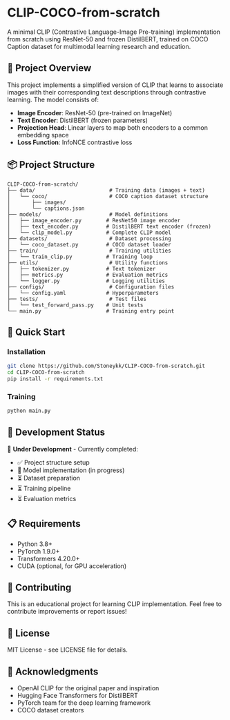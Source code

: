 # CLIP-COCO-from-scratch

A minimal CLIP (Contrastive Language-Image Pre-training) implementation from scratch using ResNet-50 and frozen DistilBERT, trained on COCO Caption dataset for multimodal learning research and education.

## 🎯 Project Overview

This project implements a simplified version of CLIP that learns to associate images with their corresponding text descriptions through contrastive learning. The model consists of:

- **Image Encoder**: ResNet-50 (pre-trained on ImageNet)
- **Text Encoder**: DistilBERT (frozen parameters)
- **Projection Head**: Linear layers to map both encoders to a common embedding space
- **Loss Function**: InfoNCE contrastive loss

## 📦 Project Structure

```
CLIP-COCO-from-scratch/
├── data/                        # Training data (images + text)
│   └── coco/                    # COCO caption dataset structure
│       ├── images/             
│       └── captions.json       
├── models/                      # Model definitions
│   ├── image_encoder.py        # ResNet50 image encoder
│   ├── text_encoder.py         # DistilBERT text encoder (frozen)
│   └── clip_model.py           # Complete CLIP model
├── datasets/                    # Dataset processing
│   └── coco_dataset.py         # COCO dataset loader
├── train/                       # Training utilities
│   └── train_clip.py           # Training loop
├── utils/                       # Utility functions
│   ├── tokenizer.py            # Text tokenizer
│   ├── metrics.py              # Evaluation metrics
│   └── logger.py               # Logging utilities
├── configs/                     # Configuration files
│   └── config.yaml             # Hyperparameters
├── tests/                       # Test files
│   └── test_forward_pass.py    # Unit tests
└── main.py                     # Training entry point
```

## 🚀 Quick Start

### Installation

```bash
git clone https://github.com/Stoneykk/CLIP-COCO-from-scratch.git
cd CLIP-COCO-from-scratch
pip install -r requirements.txt
```

### Training

```bash
python main.py
```

## 🔧 Development Status

🚧 **Under Development** - Currently completed:
- ✅ Project structure setup
- 🔄 Model implementation (in progress)
- ⏳ Dataset preparation
- ⏳ Training pipeline
- ⏳ Evaluation metrics

## 📋 Requirements

- Python 3.8+
- PyTorch 1.9.0+
- Transformers 4.20.0+
- CUDA (optional, for GPU acceleration)

## 🤝 Contributing

This is an educational project for learning CLIP implementation. Feel free to contribute improvements or report issues!

## 📄 License

MIT License - see LICENSE file for details.

## 🙏 Acknowledgments

- OpenAI CLIP for the original paper and inspiration
- Hugging Face Transformers for DistilBERT
- PyTorch team for the deep learning framework
- COCO dataset creators
